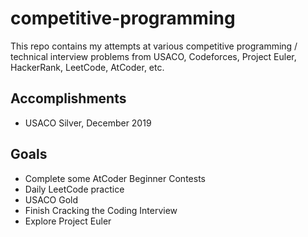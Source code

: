 # competitive-programming
This repo contains my attempts at various competitive programming / technical interview problems from USACO, Codeforces, Project Euler, HackerRank, LeetCode, AtCoder, etc.

## Accomplishments
* USACO Silver, December 2019

## Goals
* Complete some AtCoder Beginner Contests
* Daily LeetCode practice
* USACO Gold
* Finish Cracking the Coding Interview
* Explore Project Euler
